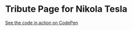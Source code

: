 <h1>Tribute Page for Nikola Tesla</h1>

<a href="https://codepen.io/leoxanigm/full/xBaaae">See the code in action on CodePen</a>
